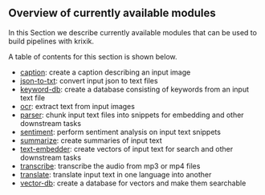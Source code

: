 ## Overview of currently available modules

In this Section we describe currently available modules that can be used to build pipelines with krixik.

A table of contents for this section is shown below.

- [caption](modules/caption.md): create a caption describing an input image
- [json-to-txt](modules/json-to-txt.md): convert input json to text files
- [keyword-db](modules/keyword-db.md): create a database consisting of keywords from an input text file
- [ocr](modules/ocr.md): extract text from input images
- [parser](modules/parser.md): chunk input text files into snippets for embedding and other downstream tasks
- [sentiment](modules/sentiment.md): perform sentiment analysis on input text snippets
- [summarize](modules/summarize.md): create summaries of input text 
- [text-embedder](modules/text-embedder.md): create vectors of input text for search and other downstream tasks 
- [transcribe](modules/transcribe.md): transcribe the audio from mp3 or mp4 files
- [translate](modules/translate.md): translate input text in one language into another
- [vector-db](modules/vector-db.md): create a database for vectors and make them searchable


